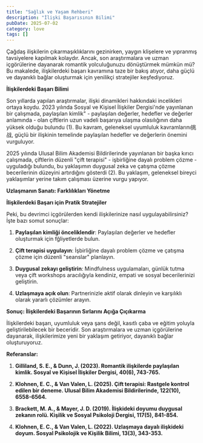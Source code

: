 ```yaml
---
title: "Sağlık ve Yaşam Rehberi"
description: "İlişki Başarısının Bilimi"
pubDate: 2025-07-02
category: love
tags: []
---
```


Çağdaş ilişkilerin çıkarmaşıklıklarını gezinirken, yaygın klişelere ve yıpranmış tavsiyelere kapılmak kolaydır. Ancak, son araştırmalara ve uzman içgörülerine dayanarak romantik yolculuğunuzu dönüştürmek mümkün mü? Bu makalede, ilişkilerdeki başarı kavramına taze bir bakış atıyor, daha güçlü ve dayanıklı bağlar oluşturmak için yenilikçi stratejiler keşfediyoruz.

**İlişkilerdeki Başarı Bilimi**

Son yıllarda yapılan araştırmalar, ilişki dinamikleri hakkındaki incelikleri ortaya koydu. 2023 yılında Sosyal ve Kişisel İlişkiler Dergisi'nde yayınlanan bir çalışmada, paylaşılan kimlik" - paylaşılan değerler, hedefler ve değerler anlamında - olan çiftlerin uzun vadeli başarıya ulaşma olasılığının daha yüksek olduğu bulundu (1). Bu kavram, geleneksel uyumluluk kavramlarını挑战, güçlü bir ilişkinin temelinde paylaşılan hedefler ve değerlerin önemini vurguluyor.

2025 yılında Ulusal Bilim Akademisi Bildirilerinde yayınlanan bir başka kırıcı çalışmada, çiftlerin düzenli "çift terapisi" - işbirliğine dayalı problem çözme - uyguladığı bulundu, bu yaklaşımın duygusal zeka ve çatışma çözme becerilerinin düzeyini artırdığını gösterdi (2). Bu yaklaşım, geleneksel bireyci yaklaşımlar yerine takım çalışması üzerine vurgu yapıyor.

**Uzlaşmanın Sanatı: Farklılıkları Yönetme**

**İlişkilerdeki Başarı için Pratik Stratejiler**

Peki, bu devrimci içgörülerden kendi ilişkilerinize nasıl uygulayabilirsiniz? İşte bazı somut sonuçlar:

1. **Paylaşılan kimliği önceliklendir**: Paylaşılan değerler ve hedefler oluşturmak için fğliyetlerde bulun.

2. **Çift terapisi uygulayın**: İşbirliğine dayalı problem çözme ve çatışma çözme için düzenli "seanslar" planlayın.

3. **Duygusal zekayı geliştirin**: Mindfulness uygulamaları, günlük tutma veya çift workshops aracılığıyla kendiniz, empati ve sosyal becerilerinizi geliştirin.

4. **Uzlaşmaya açık olun**: Partnerinizle aktif olarak dinleyin ve karşılıklı olarak yararlı çözümler arayın.

**Sonuç: İlişkilerdeki Başarının Sırlarını Açığa Çıçıkarma**

İlişkilerdeki başarı, uyumluluk veya şans değil, kasıtlı çaba ve eğitim yoluyla geliştirilebilecek bir beceridir. Son araştırmalara ve uzman içgörülerine dayanarak, ilişkilerimize yeni bir yaklaşım getiriyor, dayanıklı bağlar oluşturuyoruz.

**Referanslar:**

1. **Gilliland, S. E., & Dunn, J. (2023). Romantik ilişkilerde paylaşılan kimlik. Sosyal ve Kişisel İlişkiler Dergisi, 40(6), 743-765.**

2. **Klohnen, E. C., & Van Valen, L. (2025). Çift terapisi: Rastgele kontrol edilen bir deneme. Ulusal Bilim Akademisi Bildirilerinde, 122(10), 6558-6564.**

3. **Brackett, M. A., & Mayer, J. D. (2019). İlişkideki doyumu duygusal zekanın rolü. Kişilik ve Sosyal Psikoloji Dergisi, 117(5), 841-854.**

4. **Klohnen, E. C., & Van Valen, L. (2022). Uzlaşmaya dayalı ilişkideki doyum. Sosyal Psikolojik ve Kişilik Bilimi, 13(3), 343-353.**

